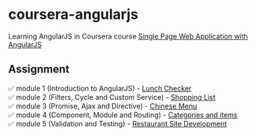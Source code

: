 # coursera-angularjs
Learning AngularJS in Coursera course
[Single Page Web Application with AngularJS](https://www.coursera.org/learn/single-page-web-apps-with-angularjs/)

## Assignment
✅ module 1 (Introduction to AngularJS) - [Lunch Checker](kadphol.github.io/coursera-angularjs/assignment1/)\
✅ module 2 (Filters, Cycle and Custom Service) - [Shopping List](kadphol.github.io/coursera-angularjs/assignment2/)\
✅ module 3 (Promise, Ajax and Directive) - [Chinese Menu](kadphol.github.io/coursera-angularjs/assignment3/)\
✅ module 4 (Component, Module and Routing) - [Categories and items](kadphol.github.io/coursera-angularjs/assignment4/)\
✅ module 5 (Validation and Testing) - [Restaurant Site Development](kadphol.github.io/coursera-angularjs/assignment5/)
